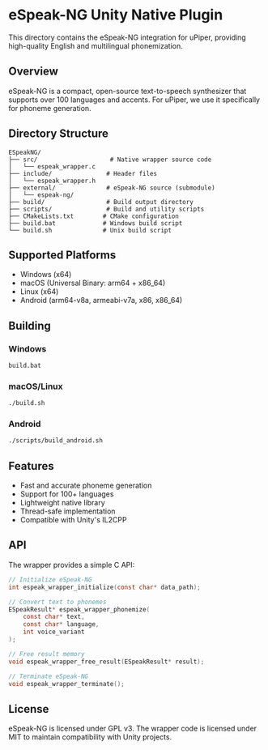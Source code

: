 # eSpeak-NG Unity Native Plugin

This directory contains the eSpeak-NG integration for uPiper, providing high-quality English and multilingual phonemization.

## Overview

eSpeak-NG is a compact, open-source text-to-speech synthesizer that supports over 100 languages and accents. For uPiper, we use it specifically for phoneme generation.

## Directory Structure

```
ESpeakNG/
├── src/                    # Native wrapper source code
│   └── espeak_wrapper.c
├── include/               # Header files
│   └── espeak_wrapper.h
├── external/              # eSpeak-NG source (submodule)
│   └── espeak-ng/
├── build/                 # Build output directory
├── scripts/               # Build and utility scripts
├── CMakeLists.txt        # CMake configuration
├── build.bat             # Windows build script
└── build.sh              # Unix build script
```

## Supported Platforms

- Windows (x64)
- macOS (Universal Binary: arm64 + x86_64)
- Linux (x64)
- Android (arm64-v8a, armeabi-v7a, x86, x86_64)

## Building

### Windows
```bash
build.bat
```

### macOS/Linux
```bash
./build.sh
```

### Android
```bash
./scripts/build_android.sh
```

## Features

- Fast and accurate phoneme generation
- Support for 100+ languages
- Lightweight native library
- Thread-safe implementation
- Compatible with Unity's IL2CPP

## API

The wrapper provides a simple C API:

```c
// Initialize eSpeak-NG
int espeak_wrapper_initialize(const char* data_path);

// Convert text to phonemes
ESpeakResult* espeak_wrapper_phonemize(
    const char* text,
    const char* language,
    int voice_variant
);

// Free result memory
void espeak_wrapper_free_result(ESpeakResult* result);

// Terminate eSpeak-NG
void espeak_wrapper_terminate();
```

## License

eSpeak-NG is licensed under GPL v3. The wrapper code is licensed under MIT to maintain compatibility with Unity projects.